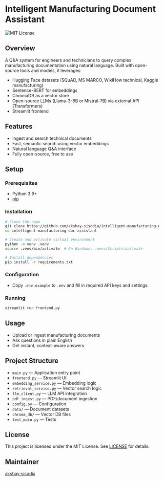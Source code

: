 # Intelligent Manufacturing Document Assistant

![MIT License](https://img.shields.io/badge/license-MIT-blue.svg)

## Overview
A Q&A system for engineers and technicians to query complex manufacturing documentation using natural language. Built with open-source tools and models, it leverages:
- Hugging Face datasets (SQuAD, MS MARCO, WikiHow technical, Kaggle manufacturing)
- Sentence-BERT for embeddings
- ChromaDB as a vector store
- Open-source LLMs (Llama-3-8B or Mistral-7B) via external API (Transformers)
- Streamlit frontend

## Features
- Ingest and search technical documents
- Fast, semantic search using vector embeddings
- Natural language Q&A interface
- Fully open-source, free to use

## Setup
### Prerequisites
- Python 3.9+
- [pip](https://pip.pypa.io/en/stable/)

### Installation
```bash
# Clone the repo
git clone https://github.com/akshay-sisodia/intelligent-manufacturing-doc-assistant.git
cd intelligent-manufacturing-doc-assistant

# Create and activate virtual environment
python -m venv .venv
source .venv/bin/activate  # On Windows: .venv\Scripts\activate

# Install dependencies
pip install -r requirements.txt
```

### Configuration
- Copy `.env.example` to `.env` and fill in required API keys and settings.

### Running
```bash
streamlit run frontend.py
```

## Usage
- Upload or ingest manufacturing documents
- Ask questions in plain English
- Get instant, context-aware answers

## Project Structure
- `main.py` — Application entry point
- `frontend.py` — Streamlit UI
- `embedding_service.py` — Embedding logic
- `retrieval_service.py` — Vector search logic
- `llm_client.py` — LLM API integration
- `pdf_ingest.py` — PDF/document ingestion
- `config.py` — Configuration
- `data/` — Document datasets
- `chroma_db/` — Vector DB files
- `test_main.py` — Tests

## License
This project is licensed under the MIT License. See [LICENSE](LICENSE) for details.

## Maintainer
[akshay-sisodia](https://github.com/akshay-sisodia)
